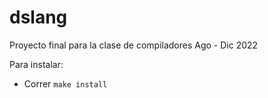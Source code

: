 # dslang
Proyecto final para la clase de compiladores Ago - Dic 2022

Para instalar:
- Correr `make install`
